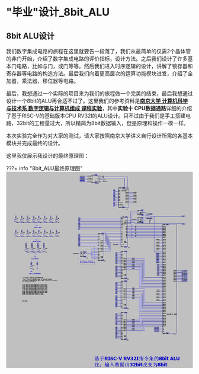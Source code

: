 # "毕业"设计_8bit_ALU

> 
> 
> 

## 8bit ALU设计
我们数字集成电路的旅程在这里就要告一段落了，我们从最简单的仅需2个晶体管的非门开始，介绍了数字集成电路的评价指标，设计方法。之后我们设计了许多基本门电路，比如与门，或门等等。然后我们进入时序逻辑的设计，讲解了锁存器和寄存器等电路的构造方法。最后我们向着更高层次的运算功能模块进发，介绍了全加器，乘法器，移位器等电路。

最后，我想通过一个实际的项目来为我们的旅程做一个完美的结束，最后我想通过设计一个8bit的ALU再合适不过了。这里我们的参考资料是[**南京大学 计算机科学与技术系 数字逻辑与计算机组成 课程实验**](https://nju-projectn.github.io/dlco-lecture-note/index.html)，其中**实验十 CPU数据通路**详细的介绍了基于RISC-V的基础版本CPU RV32I的ALU设计。只不过由于我们是手工搭建电路，32bit的工程量过大，所以精简为8bit数据输入，但是原理和操作一模一样。

本次实验完全作为对大家的测试，请大家按照南京大学讲义自行设计所需的各基本模块并完成最终的设计。

这里我仅展示我设计的最终原理图：

???+ info "8bit_ALU最终原理图"
    ![](./图片/8bit_ALU最终原理图.jpg)
